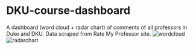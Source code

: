 # DKU-course-dashboard
A dashboard (word cloud + radar chart) of comments of all professors in Duke and DKU. Data scraped from Rate My Professor site.
![wordcloud](https://github.com/user-attachments/assets/65f9ee6d-31fb-4971-b17e-4eb4205061cd)
![radarchart](https://github.com/user-attachments/assets/0801cf55-abac-4047-a831-1b294cfa0f57)
